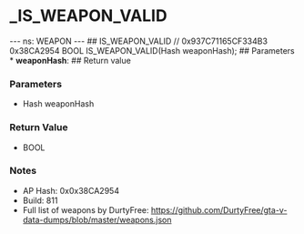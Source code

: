# _IS_WEAPON_VALID

--- ns: WEAPON --- ## IS_WEAPON_VALID  // 0x937C71165CF334B3 0x38CA2954 BOOL IS_WEAPON_VALID(Hash weaponHash);   ## Parameters * **weaponHash**:  ## Return value

### Parameters
* Hash weaponHash

### Return Value
* BOOL

### Notes
* AP Hash: 0x0x38CA2954
* Build: 811
* Full list of weapons by DurtyFree: https://github.com/DurtyFree/gta-v-data-dumps/blob/master/weapons.json

